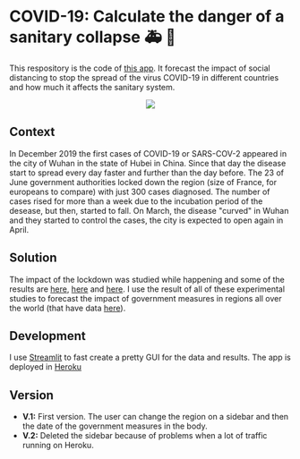 # COVID-19: Calculate the danger of a sanitary collapse :ambulance: :hospital:
This respository is the code of [this app](https://covid-forecasting.herokuapp.com/). It forecast the impact of social distancing to stop the spread of the virus COVID-19 in different countries and how much it affects the sanitary system.

<p align="center"> 
<img src="gif-covid.gif">
</p>

## Context
In December 2019 the first cases of COVID-19 or SARS-COV-2 appeared in the city of Wuhan in the state of Hubei in China. Since that day the disease start to spread every day faster and further than the day before. The 23 of June government authorities locked down the region (size of France, for europeans to compare) with just 300 cases diagnosed. The number of cases rised for more than a week due to the incubation period of the desease, but then, started to fall. On March, the disease "curved" in Wuhan and they started to control the cases, the city is expected to open again in April.

## Solution
The impact of the lockdown was studied while happening and some of the results are [here](https://jamanetwork.com/journals/jama/fullarticle/2762130), [here](https://www.nature.com/articles/s41421-020-0148-0) and [here](https://github.com/midas-network/COVID-19). I use the result of all of these experimental studies to forecast the impact of government measures in regions all over the world (that have data [here](https://github.com/CSSEGISandData/COVID-19)).

## Development
I use [Streamlit](https://www.streamlit.io/) to fast create a pretty GUI for the data and results. The app is deployed in [Heroku](https://www.heroku.com/)

## Version
- **V.1:** First version. The user can change the region on a sidebar and then the date of the government measures in the body.
- **V.2:** Deleted the sidebar because of problems when a lot of traffic running on Heroku.
